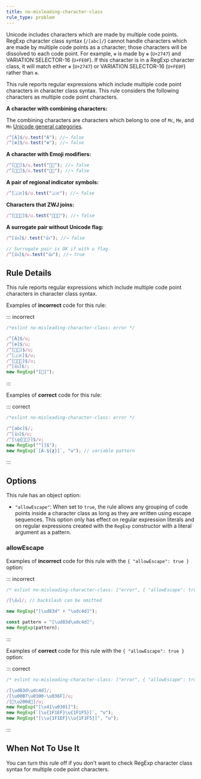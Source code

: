 ```yaml
---
title: no-misleading-character-class
rule_type: problem
---
```


Unicode includes characters which are made by multiple code points.
RegExp character class syntax (`/[abc]/`) cannot handle characters which are made by multiple code points as a character; those characters will be dissolved to each code point. For example, `❇️` is made by `❇` (`U+2747`) and VARIATION SELECTOR-16 (`U+FE0F`). If this character is in a RegExp character class, it will match either `❇` (`U+2747`) or VARIATION SELECTOR-16 (`U+FE0F`) rather than `❇️`.

This rule reports regular expressions which include multiple code point characters in character class syntax. This rule considers the following characters as multiple code point characters.

**A character with combining characters:**

The combining characters are characters which belong to one of `Mc`, `Me`, and `Mn` [Unicode general categories](http://www.unicode.org/L2/L1999/UnicodeData.html#General%20Category).

```js
/^[Á]$/u.test("Á"); //→ false
/^[❇️]$/u.test("❇️"); //→ false
```

**A character with Emoji modifiers:**

```js
/^[👶🏻]$/u.test("👶🏻"); //→ false
/^[👶🏽]$/u.test("👶🏽"); //→ false
```

**A pair of regional indicator symbols:**

```js
/^[🇯🇵]$/u.test("🇯🇵"); //→ false
```

**Characters that ZWJ joins:**

```js
/^[👨‍👩‍👦]$/u.test("👨‍👩‍👦"); //→ false
```

**A surrogate pair without Unicode flag:**

```js
/^[👍]$/.test("👍"); //→ false

// Surrogate pair is OK if with u flag.
/^[👍]$/u.test("👍"); //→ true
```

## Rule Details

This rule reports regular expressions which include multiple code point characters in character class syntax.

Examples of **incorrect** code for this rule:

::: incorrect

```js
/*eslint no-misleading-character-class: error */

/^[Á]$/u;
/^[❇️]$/u;
/^[👶🏻]$/u;
/^[🇯🇵]$/u;
/^[👨‍👩‍👦]$/u;
/^[👍]$/;
new RegExp("[🎵]");
```

:::

Examples of **correct** code for this rule:

::: correct

```js
/*eslint no-misleading-character-class: error */

/^[abc]$/;
/^[👍]$/u;
/^[\q{👶🏻}]$/v;
new RegExp("^[]$");
new RegExp(`[Á-${z}]`, "u"); // variable pattern
```

:::

## Options

This rule has an object option:

- `"allowEscape"`: When set to `true`, the rule allows any grouping of code points inside a character class as long as they are written using escape sequences. This option only has effect on regular expression literals and on regular expressions created with the `RegExp` constructor with a literal argument as a pattern.

### allowEscape

Examples of **incorrect** code for this rule with the `{ "allowEscape": true }` option:

::: incorrect

```js
/* eslint no-misleading-character-class: ["error", { "allowEscape": true }] */

/[\👍]/; // backslash can be omitted

new RegExp("[\ud83d" + "\udc4d]");

const pattern = "[\ud83d\udc4d]";
new RegExp(pattern);
```

:::

Examples of **correct** code for this rule with the `{ "allowEscape": true }` option:

::: correct

```js
/* eslint no-misleading-character-class: ["error", { "allowEscape": true }] */

/[\ud83d\udc4d]/;
/[\u00B7\u0300-\u036F]/u;
/[👨\u200d👩]/u;
new RegExp("[\x41\u0301]");
new RegExp(`[\u{1F1EF}\u{1F1F5}]`, "u");
new RegExp("[\\u{1F1EF}\\u{1F1F5}]", "u");
```

:::

## When Not To Use It

You can turn this rule off if you don't want to check RegExp character class syntax for multiple code point characters.
